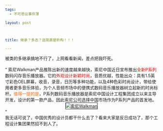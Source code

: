 ```yaml
--- 
tags: 
  - 不可思议事件薄

layout: post



title: 继承？多态？这简直是析构！！！

---
```

<div id="msgcns!5F971C000415D85F!409" class="bvMsg">
<div>被类的多继承搞地不行了，上网看看新闻，差点把我吓死。</div>
<div> </div>
<div>“ 索尼Walkman产品推陈出新的速度越来越快，索尼中国近日宣布推出<font><font color="#ff0000">全新P系列</font>数码闪存音乐播放器</font>。它的<font color="#ff0000">外观设计新颖时尚</font>，音质优越，性能出众：具有1.5英寸彩色OEL屏幕，收音，录音，日历等多种功能，以及4种色彩时尚设计，带给使用者更多音乐体验，为个人音频市场中的便携式数码音乐播放器树立起新的时尚标杆。<font color="#ff6600">值得一提的是</font>，P系列数码音乐播放器是索尼中国设计工程集团成立以来主导开发，设计的第一款产品，因此索尼公司选择中国市场作为P系列产品的首发地。 </div>
<div align="center"><a href="/assets/images/blog/2006-04-05-ji-cheng-duo-tai-zhe-jian-zhi-shi-xi-gou-0.jpg"><img style="border-color:black;border-width:1px;" alt="索尼Walkman" src="/assets/images/blog/2006-04-05-ji-cheng-duo-tai-zhe-jian-zhi-shi-xi-gou-0.jpg" border="1"></a></div>
<div align="left">”</div>
<div align="left">我无话可说了，中国优秀的设计员都干什么去了？看来大家是反日成功了，那个工程设计集团果然招不到人了。</div>
</div>
